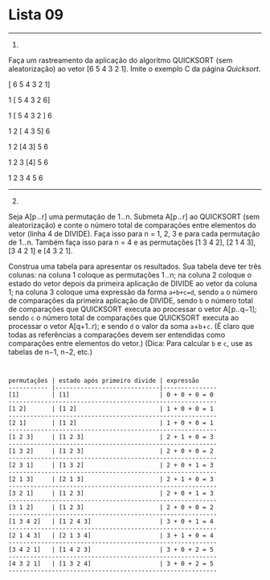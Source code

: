 # Lista 09

***

1) 

Faça um rastreamento da aplicação do algoritmo  QUICKSORT (sem aleatorização) ao vetor [6  5  4  3  2  1].  Imite o  exemplo C da página *Quicksort*.

[ 6 5 4 3 2 1]

1  [ 5 4 3 2 6]

1 [ 5 4 3 2 ] 6

1 2 [ 4 3 5] 6

1 2 [4 3] 5 6

1 2 3 [4] 5 6

1 2 3 4 5 6

***

2)

Seja A[p .. r] uma permutação de 1 .. n. Submeta A[p .. r] ao QUICKSORT (sem aleatorização) e conte o número total de comparações entre elementos do vetor (linha 4 de DIVIDE). Faça isso para n = 1, 2, 3 e para cada permutação de 1 .. n. Também faça isso para n = 4 e as permutações [1 3 4 2], [2 1 4 3], [3 4 2 1] e [4 3 2 1].

Construa uma tabela para apresentar os resultados. Sua tabela deve ter três colunas:  na coluna 1 coloque as permutações 1 .. n; na coluna 2 coloque o estado do vetor depois da  primeira aplicação de DIVIDE ao vetor da coluna 1; na coluna 3 coloque uma expressão da forma  `a+b+c=d`, sendo `a` o número de comparações  da primeira aplicação de DIVIDE, sendo `b` o número total de comparações que  QUICKSORT  executa ao processar o vetor A[ p.. q−1]; sendo `c` o número total de comparações que  QUICKSORT  executa  ao processar o vetor A[q+1..r); e sendo `d` o valor da soma `a`+`b`+`c`. (É claro que todas as referências a comparações  devem ser entendidas como comparações entre elementos do vetor.) (Dica:  Para calcular `b` e `c`, use as tabelas de n−1, n−2, etc.)

```


permutações | estado após primeiro divide | expressão
----------- |-----------------------------|---------------
[1]         | [1]                         | 0 + 0 + 0 = 0
----------------------------------------------------------
[1 2]       | [1 2]                       | 1 + 0 + 0 = 1
----------------------------------------------------------
[2 1]       | [1 2]                       | 1 + 0 + 0 = 1
----------------------------------------------------------
[1 2 3]     | [1 2 3]                     | 2 + 1 + 0 = 3
----------------------------------------------------------
[1 3 2]     | [1 2 3]                     | 2 + 0 + 0 = 2
----------------------------------------------------------
[2 3 1]     | [1 3 2]                     | 2 + 0 + 1 = 3
----------------------------------------------------------
[2 1 3]     | [2 1 3]                     | 2 + 1 + 0 = 3
----------------------------------------------------------
[3 2 1]     | [1 2 3]                     | 2 + 0 + 1 = 3
----------------------------------------------------------
[3 1 2]     | [1 2 3]                     | 2 + 0 + 0 = 2
----------------------------------------------------------
[1 3 4 2]   | [1 2 4 3]                   | 3 + 0 + 1 = 4
----------------------------------------------------------
[2 1 4 3]   | [2 1 3 4]                   | 3 + 1 + 0 = 4
----------------------------------------------------------
[3 4 2 1]   | [1 4 2 3]                   | 3 + 0 + 2 = 5
----------------------------------------------------------
[4 3 2 1]   | [1 3 2 4]                   | 3 + 0 + 2 = 5
----------------------------------------------------------

```



